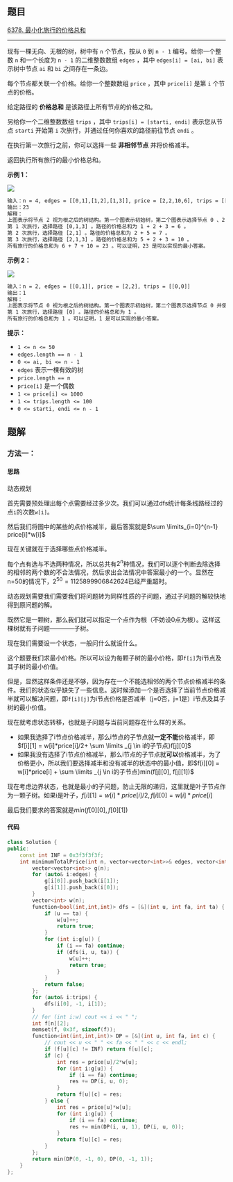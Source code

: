 ## 题目

[6378. 最小化旅行的价格总和](https://leetcode.cn/problems/minimize-the-total-price-of-the-trips/)

---

现有一棵无向、无根的树，树中有 `n` 个节点，按从 `0` 到 `n - 1` 编号。给你一个整数 `n` 和一个长度为 `n - 1` 的二维整数数组 `edges` ，其中 `edges[i] = [ai, bi]` 表示树中节点 `ai` 和 `bi` 之间存在一条边。

每个节点都关联一个价格。给你一个整数数组 `price` ，其中 `price[i]` 是第 `i` 个节点的价格。

给定路径的 **价格总和** 是该路径上所有节点的价格之和。

另给你一个二维整数数组 `trips` ，其中 `trips[i] = [starti, endi]` 表示您从节点 `starti` 开始第 `i` 次旅行，并通过任何你喜欢的路径前往节点 `endi` 。

在执行第一次旅行之前，你可以选择一些 **非相邻节点** 并将价格减半。

返回执行所有旅行的最小价格总和。

  

**示例 1：**

![](https://assets.leetcode.com/uploads/2023/03/16/diagram2.png)
```txt
输入：n = 4, edges = [[0,1],[1,2],[1,3]], price = [2,2,10,6], trips = [[0,3],[2,1],[2,3]]
输出：23
解释：
上图表示将节点 2 视为根之后的树结构。第一个图表示初始树，第二个图表示选择节点 0 、2 和 3 并使其价格减半后的树。
第 1 次旅行，选择路径 [0,1,3] 。路径的价格总和为 1 + 2 + 3 = 6 。
第 2 次旅行，选择路径 [2,1] 。路径的价格总和为 2 + 5 = 7 。
第 3 次旅行，选择路径 [2,1,3] 。路径的价格总和为 5 + 2 + 3 = 10 。
所有旅行的价格总和为 6 + 7 + 10 = 23 。可以证明，23 是可以实现的最小答案。
```

**示例 2：**

![](https://assets.leetcode.com/uploads/2023/03/16/diagram3.png)
```txt
输入：n = 2, edges = [[0,1]], price = [2,2], trips = [[0,0]]
输出：1
解释：
上图表示将节点 0 视为根之后的树结构。第一个图表示初始树，第二个图表示选择节点 0 并使其价格减半后的树。 
第 1 次旅行，选择路径 [0] 。路径的价格总和为 1 。 
所有旅行的价格总和为 1 。可以证明，1 是可以实现的最小答案。
```
  

**提示：**

-   `1 <= n <= 50`
-   `edges.length == n - 1`
-   `0 <= ai, bi <= n - 1`
-   `edges` 表示一棵有效的树
-   `price.length == n`
-   `price[i]` 是一个偶数
-   `1 <= price[i] <= 1000`
-   `1 <= trips.length <= 100`
-   `0 <= starti, endi <= n - 1`

  

## 题解

### 方法一：

#### 思路

动态规划

首先需要预处理出每个点需要经过多少次。我们可以通过dfs统计每条线路经过的点`i`的次数`w[i]`。

然后我们将图中的某些的点价格减半，最后答案就是$\sum \limits_{i=0}^{n-1} price[i]*w[i]$

现在关键就在于选择哪些点价格减半。

每个点有选与不选两种情况，所以总共有$2^n$种情况，我们可以逐个判断去除选择的相邻的两个数的不合法情况，然后求出合法情况中答案最小的一个。显然在n=50的情况下，$2^50 = 1125899906842624$已经严重超时。

动态规划需要我们需要我们将问题转为同样性质的子问题，通过子问题的解较快地得到原问题的解。

既然它是一颗树，那么我们就可以指定一个点作为根（不妨设0点为根）。这样这棵树就有子问题————子树。

现在我们需要设一个状态，一般问什么就设什么。

这个题要我们求最小价格。所以可以设为每颗子树的最小价格，即`f[i]`为i节点及其子树的最小价值。

但是，显然这样条件还是不够，因为存在一个不能选相邻的两个节点价格减半的条件。我们的状态似乎缺失了一些信息。这时候添加一个是否选择了当前节点价格减半就可以解决问题，即`f[i][j]`为i节点价格是否减半（j=0否，j=1是）i节点及其子树的最小价值。

现在就考虑状态转移，也就是子问题与当前问题存在什么样的关系。

* 如果我选择了i节点价格减半，那么i节点的子节点就**一定不能**价格减半，即$f[i][1] = w[i]*price[i]/2+ \sum \limits _{j \in i的子节点}f[j][0]$
* 如果我没有选择了i节点价格减半，那么i节点的子节点就**可以**价格减半，为了价格更小，所以我们要选择减半和没有减半的状态中的最小值，即$f[i][0] = w[i]*price[i] + \sum \limits _{j \in i的子节点}min(f[j][0], f[j][1])$

现在考虑边界状态，也就是最小的子问题，防止无限的递归，这里就是叶子节点作为一颗子树。如果i是叶子，$f[i][1] = w[i]*price[i]/2, f[i][0] = w[i]*price[i]$

最后我们要求的答案就是$min(f[0][0], f[0][1])$

#### 代码

```cpp
class Solution {
public:
    const int INF = 0x3f3f3f3f;
    int minimumTotalPrice(int n, vector<vector<int>>& edges, vector<int>& price, vector<vector<int>>& trips) {
        vector<vector<int>> g(n);
        for (auto& i:edges) {
            g[i[0]].push_back(i[1]);
            g[i[1]].push_back(i[0]);
        }
        vector<int> w(n);
        function<bool(int,int,int)> dfs = [&](int u, int fa, int ta) {
            if (u == ta) {
                w[u]++;
                return true;
            }
            for (int i:g[u]) {
                if (i == fa) continue;
                if (dfs(i, u, ta)) {
                    w[u]++;
                    return true;
                }
            }
            return false;
        };
        for (auto& i:trips) {
            dfs(i[0], -1, i[1]);
        }
        // for (int i:w) cout << i << " ";
        int f[n][2];
        memset(f, 0x3f, sizeof(f));
        function<int(int,int,int)> DP = [&](int u, int fa, int c) {
            // cout << u << " " << fa << " " << c << endl;
            if (f[u][c] != INF) return f[u][c];
            if (c) {
                int res = price[u]/2*w[u];
                for (int i:g[u]) {
                    if (i == fa) continue;
                    res += DP(i, u, 0);
                }
                return f[u][c] = res;
            } else {
                int res = price[u]*w[u];
                for (int i:g[u]) {
                    if (i == fa) continue;
                    res += min(DP(i, u, 1), DP(i, u, 0));
                }
                return f[u][c] = res;
            }
        };
        return min(DP(0, -1, 0), DP(0, -1, 1));
    }
};
```
